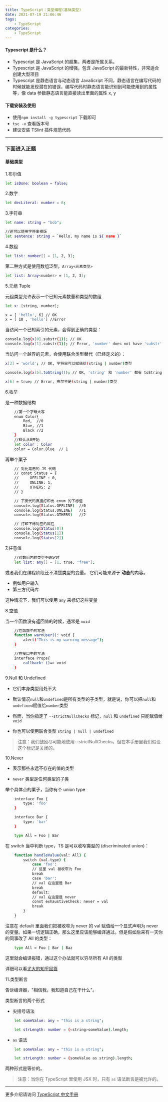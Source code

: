 ```yaml
---
title: TypeScript：类型编程(基础类型)
date: 2021-07-19 21:06:46
tags:
    - TypeScript
categories: 
	- TypeScript
---
```


#### Typescript 是什么？

- Typescript 是 JavaScript 的超集，两者是所属关系。
- Typescript 是 JavaScript 的增强，包含 JavaScript 的最新特性，非常适合创建大型项目
- Typescript 是静态语言与动态语言 JavaScript 不同，静态语言在编写代码的时候就能发现潜在的错误，编写代码时静态语言能识别到可能使用到的属性等，像 data 参数静态语言能直接读出里面的属性 x, y

<!-- more -->
#### 下载安装及使用

- 使用`npm install -g typescript` 下载即可
- `tsc -v` 查看版本号
- 建议安装 TSlint 插件规范代码

---

### 下面进入正题

#### 基础类型

1.布尔值

```bash
let isDone: boolean = false;
```

2.数字

```bash
let decLiteral: number = 6;
```

3.字符串

```bash
let name: string = "bob";

//还可以使用字符串模版
let sentence: string = `Hello, my name is ${ name }`
```

4.数组

```bash
let list: number[] = [1, 2, 3];
```

第二种方式是使用数组泛型，`Array<元素类型>`

```bash
let list: Array<number> = [1, 2, 3];
```

5.元组 Tuple

元组类型允许表示一个已知元素数量和类型的数组

```bash
let x: [string, number];

x = [ 'hello', 6] // OK
x = [ 10 , 'hello'] //Error
```

当访问一个已知索引的元素，会得到正确的类型：

```bash
console.log(x[0].substr(1)); // OK
console.log(x[1].substr(1)); // Error, 'number' does not have 'substr'
```

当访问一个越界的元素，会使用联合类型替代（已经定义的）：

```bash
x[3] = 'world'; // OK, 字符串可以赋值给(string | number)类型

console.log(x[5].toString()); // OK, 'string' 和 'number' 都有 toString

x[6] = true; // Error, 布尔不是(string | number)类型
```

6.枚举

是一种数据结构

```bash
    //第一个字母大写
    enum Color{
        Red,  //0
        Blue, //1
        Black //2
    }
    //默认从0开始
    let color : Color
    color = Color.Blue  // 1
```

再举个栗子

```bash
    // 对比常用的 JS 代码
    // const Status = {
    //     OFFLINE : 0,
    //     ONLINE: 1,
    //     OTHERS: 2
    // }

    // 下面代码直接打印出 enum 的下标值
    console.log(Status.OFFLINE)  //0
    console.log(Status.ONLINE)   //1
    console.log(Status.OTHERS)   //2

    // 打印下标对应的属性
    console.log(Status[0])
    console.log(Status[1])
    console.log(Status[2])
```

7.任意值

```bash
    //对数组内的类型不确定时
    let list: any[] = [1, true, "free"];
```

或者我们在编程阶段还不清楚类型的变量。 它们可能来源于 **动态**的内容。

- 例如用户输入
- 第三方代码库

这种情况下，我们可以使用 `any` 来标记这些变量

8.空值

当一个函数没有返回值的时候，通常是 `void`

```bash
    //在函数中的写法
    function warnUser(): void {
        alert("This is my warning message");
    }

    //在接口中的写法
    interface Props{
        callback: ()=> void
    }
```

9.Null 和 Undefined

- 它们本身类型用处不大

- 默认情况`null`和`undefined`是所有类型的子类型，就是说，你可以把`null`和`undefined`赋值给`number`类型

- 然而，当你指定了 `--strictNullChecks` 标记，`null` 和 `undefined` 只能赋值给 `void`

- 你也可以使用联合类型 `string | null | undefined`

> 注意：我们鼓励尽可能地使用--strictNullChecks，但在本手册里我们假设这个标记是关闭的。

10.Never

- 表示那些永远不存在的值的类型

- `never` 类型是任何类型的子类

举个具体点的栗子，当你有个 union type

```bash
    interface Foo {
        type: 'foo'
    }

    interface Bar {
        type: 'bar'
    }

    type All = Foo | Bar
```

在 switch 当中判断 type，TS 是可以收窄类型的 (discriminated union)：

```bash
    function handleValue(val: All) {
        switch (val.type) {
            case 'foo':
            // 这里 val 被收窄为 Foo
            break
            case 'bar':
            // val 在这里是 Bar
            break
            default:
            // val 在这里是 never
            const exhaustiveCheck: never = val
            break
        }
    }
```

注意在 default 里面我们把被收窄为 never 的 val 赋值给一个显式声明为 never 的变量。如果一切逻辑正确，那么这里应该能够编译通过。但是假如后来有一天你的同事改了 All 的类型：

```bash
    type All = Foo | Bar | Baz
```

这里就会编译报错，通过这个办法就可以穷尽所有 All 的类型

详细可以看[尤大的知乎回答](https://www.zhihu.com/search?type=content&q=ts%20never)

11.类型断言

告诉编译器，"相信我，我知道自己在干什么"。

类型断言的两个形式

- 尖括号语法

```bash
    let someValue: any = "this is a string";

    let strLength: number = (<string>someValue).length;
```

- `as` 语法

```bash
    let someValue: any = "this is a string";

    let strLength: number = (someValue as string).length;
```

两种形式是等价的。
> 注意：当你在 TypeScript 里使用 JSX 时，只有 `as` 语法断言是被允许的。

---

更多介绍请访问 [TypeScript 中文手册](https://typescript.bootcss.com/variable-declarations.html)
